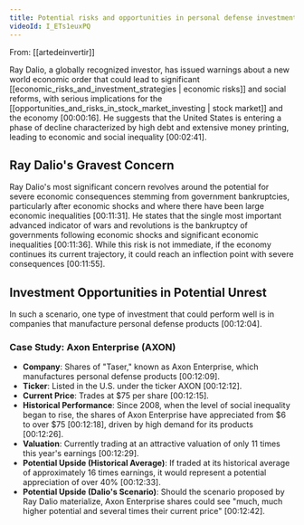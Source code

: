 ```yaml
---
title: Potential risks and opportunities in personal defense investments
videoId: I_ETs1euxPQ
---
```


From: [[artedeinvertir]] <br/> 

Ray Dalio, a globally recognized investor, has issued warnings about a new world economic order that could lead to significant [[economic_risks_and_investment_strategies | economic risks]] and social reforms, with serious implications for the [[opportunities_and_risks_in_stock_market_investing | stock market]] and the economy <a class="yt-timestamp" data-t="00:00:16">[00:00:16]</a>. He suggests that the United States is entering a phase of decline characterized by high debt and extensive money printing, leading to economic and social inequality <a class="yt-timestamp" data-t="00:02:41">[00:02:41]</a>.

## Ray Dalio's Gravest Concern

Ray Dalio's most significant concern revolves around the potential for severe economic consequences stemming from government bankruptcies, particularly after economic shocks and where there have been large economic inequalities <a class="yt-timestamp" data-t="00:11:31">[00:11:31]</a>. He states that the single most important advanced indicator of wars and revolutions is the bankruptcy of governments following economic shocks and significant economic inequalities <a class="yt-timestamp" data-t="00:11:36">[00:11:36]</a>. While this risk is not immediate, if the economy continues its current trajectory, it could reach an inflection point with severe consequences <a class="yt-timestamp" data-t="00:11:55">[00:11:55]</a>.

## Investment Opportunities in Potential Unrest

In such a scenario, one type of investment that could perform well is in companies that manufacture personal defense products <a class="yt-timestamp" data-t="00:12:04">[00:12:04]</a>.

### Case Study: Axon Enterprise (AXON)

*   **Company**: Shares of "Taser," known as Axon Enterprise, which manufactures personal defense products <a class="yt-timestamp" data-t="00:12:09">[00:12:09]</a>.
*   **Ticker**: Listed in the U.S. under the ticker AXON <a class="yt-timestamp" data-t="00:12:12">[00:12:12]</a>.
*   **Current Price**: Trades at $75 per share <a class="yt-timestamp" data-t="00:12:15">[00:12:15]</a>.
*   **Historical Performance**: Since 2008, when the level of social inequality began to rise, the shares of Axon Enterprise have appreciated from $6 to over $75 <a class="yt-timestamp" data-t="00:12:18">[00:12:18]</a>, driven by high demand for its products <a class="yt-timestamp" data-t="00:12:26">[00:12:26]</a>.
*   **Valuation**: Currently trading at an attractive valuation of only 11 times this year's earnings <a class="yt-timestamp" data-t="00:12:29">[00:12:29]</a>.
*   **Potential Upside (Historical Average)**: If traded at its historical average of approximately 16 times earnings, it would represent a potential appreciation of over 40% <a class="yt-timestamp" data-t="00:12:33">[00:12:33]</a>.
*   **Potential Upside (Dalio's Scenario)**: Should the scenario proposed by Ray Dalio materialize, Axon Enterprise shares could see "much, much higher potential and several times their current price" <a class="yt-timestamp" data-t="00:12:42">[00:12:42]</a>.